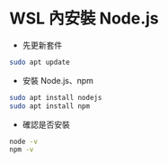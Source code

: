 # WSL 內安裝 Node.js

- 先更新套件

```bash
sudo apt update
```

- 安裝 Node.js、npm

```bash
sudo apt install nodejs
sudo apt install npm
```

- 確認是否安裝

```bash
node -v
npm -v
```
